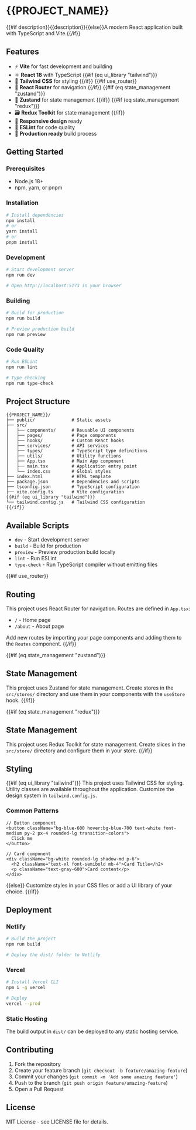 # {{PROJECT_NAME}}

{{#if description}}{{description}}{{else}}A modern React application built with TypeScript and Vite.{{/if}}

## Features

- ⚡️ **Vite** for fast development and building
- ⚛️ **React 18** with TypeScript
{{#if (eq ui_library "tailwind")}}
- 🎨 **Tailwind CSS** for styling
{{/if}}
{{#if use_router}}
- 🧭 **React Router** for navigation
{{/if}}
{{#if (eq state_management "zustand")}}
- 🐻 **Zustand** for state management
{{/if}}
{{#if (eq state_management "redux")}}
- 🗃️ **Redux Toolkit** for state management
{{/if}}
- 📱 **Responsive design** ready
- 🔧 **ESLint** for code quality
- 🚀 **Production ready** build process

## Getting Started

### Prerequisites

- Node.js 18+ 
- npm, yarn, or pnpm

### Installation

```bash
# Install dependencies
npm install
# or
yarn install
# or 
pnpm install
```

### Development

```bash
# Start development server
npm run dev

# Open http://localhost:5173 in your browser
```

### Building

```bash
# Build for production
npm run build

# Preview production build
npm run preview
```

### Code Quality

```bash
# Run ESLint
npm run lint

# Type checking
npm run type-check
```

## Project Structure

```
{{PROJECT_NAME}}/
├── public/              # Static assets
├── src/
│   ├── components/      # Reusable UI components
│   ├── pages/           # Page components
│   ├── hooks/           # Custom React hooks
│   ├── services/        # API services
│   ├── types/           # TypeScript type definitions
│   ├── utils/           # Utility functions
│   ├── App.tsx          # Main App component
│   ├── main.tsx         # Application entry point
│   └── index.css        # Global styles
├── index.html           # HTML template
├── package.json         # Dependencies and scripts
├── tsconfig.json        # TypeScript configuration
├── vite.config.ts       # Vite configuration
{{#if (eq ui_library "tailwind")}}
└── tailwind.config.js   # Tailwind CSS configuration
{{/if}}
```

## Available Scripts

- `dev` - Start development server
- `build` - Build for production
- `preview` - Preview production build locally
- `lint` - Run ESLint
- `type-check` - Run TypeScript compiler without emitting files

{{#if use_router}}
## Routing

This project uses React Router for navigation. Routes are defined in `App.tsx`:

- `/` - Home page
- `/about` - About page

Add new routes by importing your page components and adding them to the `Routes` component.
{{/if}}

{{#if (eq state_management "zustand")}}
## State Management

This project uses Zustand for state management. Create stores in the `src/stores/` directory and use them in your components with the `useStore` hook.
{{/if}}

{{#if (eq state_management "redux")}}
## State Management

This project uses Redux Toolkit for state management. Create slices in the `src/store/` directory and configure them in your store.
{{/if}}

## Styling

{{#if (eq ui_library "tailwind")}}
This project uses Tailwind CSS for styling. Utility classes are available throughout the application. Customize the design system in `tailwind.config.js`.

### Common Patterns

```tsx
// Button component
<button className="bg-blue-600 hover:bg-blue-700 text-white font-medium py-2 px-4 rounded-lg transition-colors">
  Click me
</button>

// Card component
<div className="bg-white rounded-lg shadow-md p-6">
  <h2 className="text-xl font-semibold mb-4">Card Title</h2>
  <p className="text-gray-600">Card content</p>
</div>
```
{{else}}
Customize styles in your CSS files or add a UI library of your choice.
{{/if}}

## Deployment

### Netlify

```bash
# Build the project
npm run build

# Deploy the dist/ folder to Netlify
```

### Vercel

```bash
# Install Vercel CLI
npm i -g vercel

# Deploy
vercel --prod
```

### Static Hosting

The build output in `dist/` can be deployed to any static hosting service.

## Contributing

1. Fork the repository
2. Create your feature branch (`git checkout -b feature/amazing-feature`)
3. Commit your changes (`git commit -m 'Add some amazing feature'`)
4. Push to the branch (`git push origin feature/amazing-feature`)
5. Open a Pull Request

## License

MIT License - see LICENSE file for details.